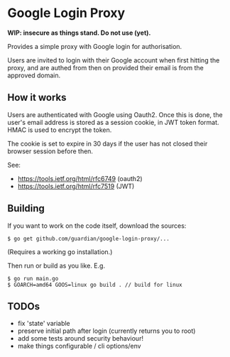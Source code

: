 # Google Login Proxy

**WIP: insecure as things stand. Do not use (yet).**

Provides a simple proxy with Google login for authorisation.

Users are invited to login with their Google account when first
hitting the proxy, and are authed from then on provided their email is
from the approved domain.

## How it works

Users are authenticated with Google using Oauth2. Once this is done,
the user's email address is stored as a session cookie, in JWT token
format. HMAC is used to encrypt the token.

The cookie is set to expire in 30 days if the user has not closed
their browser session before then.

See:

* https://tools.ietf.org/html/rfc6749 (oauth2)
* https://tools.ietf.org/html/rfc7519 (JWT)

## Building

If you want to work on the code itself, download the sources:

    $ go get github.com/guardian/google-login-proxy/...

(Requires a working go installation.)

Then run or build as you like. E.g.

    $ go run main.go
    $ GOARCH=amd64 GOOS=linux go build . // build for linux

## TODOs

* fix 'state' variable
* preserve initial path after login (currently returns you to root)
* add some tests around security behaviour!
* make things configurable / cli options/env

